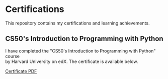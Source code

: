 # Certifications
This repository contains my certifications and learning achievements.

## CS50's Introduction to Programming with Python
I have completed the "CS50's Introduction to Programming with Python" course  
by Harvard University on edX. The certificate is available below.

[Certificate PDF]([link_to_pdf](https://github.com/Lerocko/Certifications/blob/main/CS50P.pdf))
